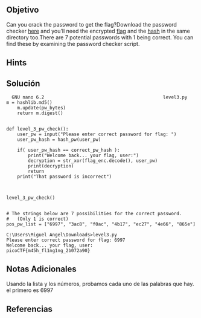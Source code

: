 ## Objetivo
Can you crack the password to get the flag?Download the password checker [here](https://artifacts.picoctf.net/c/28/level3.py) and you'll need the encrypted [flag](https://artifacts.picoctf.net/c/28/level3.flag.txt.enc) and the [hash](https://artifacts.picoctf.net/c/28/level3.hash.bin) in the same directory too.There are 7 potential passwords with 1 being correct. You can find these by examining the password checker script.
## Hints

## Solución

```
  GNU nano 6.2                                            level3.py                                                         m = hashlib.md5()
    m.update(pw_bytes)
    return m.digest()


def level_3_pw_check():
    user_pw = input("Please enter correct password for flag: ")
    user_pw_hash = hash_pw(user_pw)

    if( user_pw_hash == correct_pw_hash ):
        print("Welcome back... your flag, user:")
        decryption = str_xor(flag_enc.decode(), user_pw)
        print(decryption)
        return
    print("That password is incorrect")



level_3_pw_check()


# The strings below are 7 possibilities for the correct password.
#   (Only 1 is correct)
pos_pw_list = ["6997", "3ac8", "f0ac", "4b17", "ec27", "4e66", "865e"]

C:\Users\Miguel Angel\Downloads>level3.py
Please enter correct password for flag: 6997
Welcome back... your flag, user:
picoCTF{m45h_fl1ng1ng_2b072a90}

```

## Notas Adicionales

Usando la lista y los números, probamos cada uno de las palabras que hay. el primero es 6997 

## Referencias